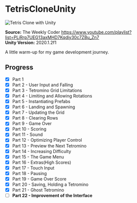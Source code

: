 # TetrisCloneUnity

![Tetris Clone with Unity](https://i.hizliresim.com/kAsw7q.png)

**Source:** The Weekly Coder https://www.youtube.com/playlist?list=PLiRrp7UEG13axMHD7Kqdiy30c7ZBu_Zn7 </br>
**Unity Version:** 2020.1.2f1 </br>

A little warm-up for my game development journey. </br>

## Progress 

- [x] Part 1 
- [x] Part 2 - User Input and Falling
- [x] Part 3 - Tetromino Grid Limitations
- [x] Part 4 - Limiting and Allowing Rotations
- [x] Part 5 - Instantiating Prefabs
- [x] Part 6 - Landing and Spawning
- [x] Part 7 - Updating the Grid
- [x] Part 8 - Clearing Rows
- [x] Part 9 - Game Over
- [x] Part 10 - Scoring
- [x] Part 11 - Sound
- [x] Part 12 - Optimizing Player Control
- [x] Part 13 - Preview the Next Tetromino
- [x] Part 14 - Increasing Difficulty
- [x] Part 15 - The Game Menu
- [x] Part 16 - Extras(High Scores)
- [x] Part 17 - Touch Input
- [x] Part 18 - Pausing
- [x] Part 19 - Game Over Score
- [x] Part 20 - Saving, Holding a Tetromino
- [x] Part 21 - Ghost Tetromino
- [ ] **Part 22 - Improvement of the Interface**
